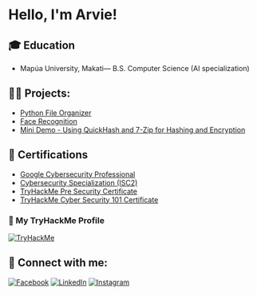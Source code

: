 <h1>Hello, I'm Arvie! </h1>


<h2>🎓 Education </h2>

- Mapúa University, Makati— B.S. Computer Science (AI specialization)


<h2>👨‍💻 Projects:</h2>

  - [Python File Organizer](https://github.com/avy234/PythonFileOrganizer)
  - [Face Recognition](https://github.com/avy234/FaceRecognition)
  - [Mini Demo - Using QuickHash and 7-Zip for Hashing and Encryption](https://youtu.be/nhIGJ_AoXNE)



<h2>📝 Certifications </h2>

- [Google Cybersecurity Professional](https://coursera.org/share/0373cf65654b9e6f1ed8c32fde239380)
- [Cybersecurity Specialization (ISC2)](https://coursera.org/share/b7400169bf2b2ababc2cb5807eb47ad3)
- [TryHackMe Pre Security Certificate](https://tryhackme-certificates.s3-eu-west-1.amazonaws.com/THM-XBC1OSXHDH.pdf)
- [TryHackMe Cyber Security 101 Certificate](https://tryhackme-certificates.s3-eu-west-1.amazonaws.com/THM-TU9DSEYL52.pdf)


### 🧠 My TryHackMe Profile

[![TryHackMe](https://tryhackme-badges.s3.amazonaws.com/alexismanuel2204.png?v=2)](https://tryhackme.com/p/alexismanuel2204)


## 🤳 Connect with me:

[![Facebook](https://img.shields.io/badge/Facebook-1877F2?style=for-the-badge&logo=facebook&logoColor=white)](https://www.facebook.com/alexis.manuel.325161/)
[![LinkedIn](https://img.shields.io/badge/LinkedIn-0A66C2?style=for-the-badge&logo=linkedin&logoColor=white)](https://www.linkedin.com/in/arvie-alexis-manuel-329535343)
[![Instagram](https://img.shields.io/badge/Instagram-E4405F?style=for-the-badge&logo=instagram&logoColor=white)](https://www.instagram.com/arviemanuel_/)





<!--
**avy234/avy234** is a ✨ _special_ ✨ repository because its `README.md` (this file) appears on your GitHub profile.

Here are some ideas to get you started:

- 🔭 I’m currently working on ...
- 🌱 I’m currently learning ...
- 👯 I’m looking to collaborate on ...
- 🤔 I’m looking for help with ...
- 💬 Ask me about ...
- 📫 How to reach me: ...
- 😄 Pronouns: ...
- ⚡ Fun fact: ...
-->
